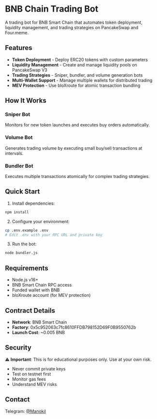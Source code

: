 # BNB Chain Trading Bot

A trading bot for BNB Smart Chain that automates token deployment, liquidity management, and trading strategies on PancakeSwap and Four.meme.

## Features

- **Token Deployment** - Deploy ERC20 tokens with custom parameters
- **Liquidity Management** - Create and manage liquidity pools on PancakeSwap V3
- **Trading Strategies** - Sniper, bundler, and volume generation bots
- **Multi-Wallet Support** - Manage multiple wallets for distributed trading
- **MEV Protection** - Use bloXroute for atomic transaction bundling

## How It Works

### Sniper Bot
Monitors for new token launches and executes buy orders automatically.

### Volume Bot
Generates trading volume by executing small buy/sell transactions at intervals.

### Bundler Bot
Executes multiple transactions atomically for complex trading strategies.

## Quick Start

1. Install dependencies:
```bash
npm install
```

2. Configure your environment:
```bash
cp .env.example .env
# Edit .env with your RPC URL and private key
```

3. Run the bot:
```bash
node bundler.js
```

## Requirements

- Node.js v16+
- BNB Smart Chain RPC access
- Funded wallet with BNB
- bloXroute account (for MEV protection)

## Contract Details

- **Network**: BNB Smart Chain
- **Factory**: 0x5c952063c7fc8610FFDB798152D69F0B9550762b
- **Launch Cost**: ~0.005 BNB

## Security

⚠️ **Important**: This is for educational purposes only. Use at your own risk.

- Never commit private keys
- Test on testnet first
- Monitor gas fees
- Understand MEV risks

## Contact

Telegram: [@Manokil](https://t.me/Rust0x_726)
